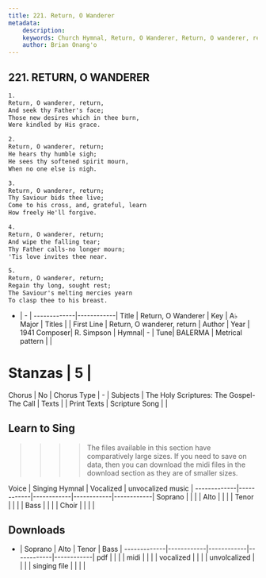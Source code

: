 ```yaml
---
title: 221. Return, O Wanderer
metadata:
    description: 
    keywords: Church Hymnal, Return, O Wanderer, Return, O wanderer, return, 
    author: Brian Onang'o
---
```



## 221. RETURN, O WANDERER

```txt
1.
Return, O wanderer, return, 
And seek thy Father's face; 
Those new desires which in thee burn, 
Were kindled by His grace. 

2.
Return, O wanderer, return; 
He hears thy humble sigh; 
He sees thy softened spirit mourn, 
When no one else is nigh. 

3.
Return, O wanderer, return; 
Thy Saviour bids thee live; 
Come to his cross, and, grateful, learn 
How freely He'll forgive. 

4.
Return, O wanderer, return; 
And wipe the falling tear; 
Thy Father calls-no longer mourn; 
'Tis love invites thee near. 

5.
Return, O wanderer, return; 
Regain thy long, sought rest; 
The Saviour's melting mercies yearn 
To clasp thee to his breast.

```

- |   -  |
-------------|------------|
Title | Return, O Wanderer |
Key | A♭ Major |
Titles |  |
First Line | Return, O wanderer, return |
Author | 
Year | 1941
Composer| R. Simpson |
Hymnal|  - |
Tune| BALERMA |
Metrical pattern | |
# Stanzas | 5 |
Chorus | No |
Chorus Type | - |
Subjects | The Holy Scriptures: The Gospel-The Call |
Texts |  |
Print Texts | 
Scripture Song |  |
  
## Learn to Sing

>>>> The files available in this section have comparatively large sizes. If you need to save on data, then you can download the midi files in the download section as they are of smaller sizes.

Voice |  Singing Hymnal | Vocalized | unvocalized music |
-------------|------------|------------|------------|------------|
Soprano | | | |
Alto | | | |
Tenor | | | |
Bass | | | |
Choir | | | |

## Downloads

- |  Soprano | Alto | Tenor | Bass |
-------------|------------|------------|------------|------------|
pdf | | | |
midi | | | |
vocalized | | | |
unvolcalized | | | |
singing file | | | |
  